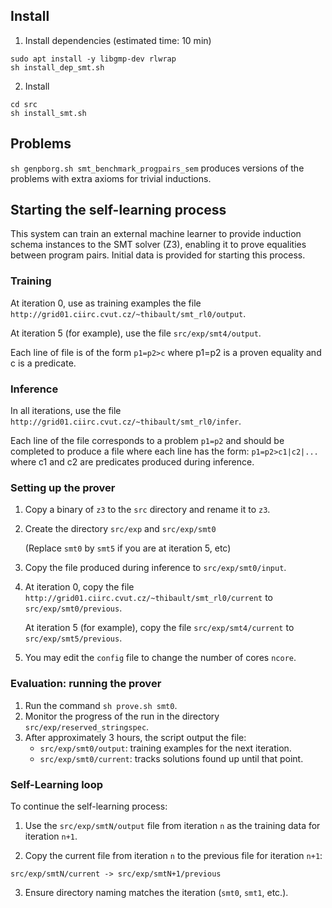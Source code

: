 ## Install

1. Install dependencies (estimated time: 10 min)
``` 
sudo apt install -y libgmp-dev rlwrap
sh install_dep_smt.sh
```

2. Install
```
cd src
sh install_smt.sh
```

## Problems
`sh genpborg.sh smt_benchmark_progpairs_sem` produces versions of the problems with extra axioms for trivial inductions.

## Starting the self-learning process
This system can train an external machine learner to provide induction schema instances to the SMT solver (Z3), enabling it to prove equalities between program pairs. Initial data is provided for starting this process.

### Training 
At iteration 0, use as training examples the file 
`http://grid01.ciirc.cvut.cz/~thibault/smt_rl0/output`.

At iteration 5 (for example), use the file `src/exp/smt4/output`.

Each line of file is of the form `p1=p2>c`
where p1=p2 is a proven equality and c is a predicate.

### Inference
In all iterations, use the file
`http://grid01.ciirc.cvut.cz/~thibault/smt_rl0/infer`.

Each line of the file corresponds to a problem `p1=p2` and 
should be completed to produce a file where each line has the form:
`p1=p2>c1|c2|...`
where c1 and c2 are predicates produced during inference.

### Setting up the prover
1. Copy a binary of `z3` to the `src` directory and rename it to `z3`.

2. Create the directory `src/exp` and `src/exp/smt0`

   (Replace `smt0` by `smt5` if you are at iteration 5, etc) 

3. Copy the file produced during inference to `src/exp/smt0/input`.

4. At iteration 0, copy the file `http://grid01.ciirc.cvut.cz/~thibault/smt_rl0/current` to `src/exp/smt0/previous`.

   At iteration 5 (for example), copy the file `src/exp/smt4/current` to `src/exp/smt5/previous`.

5. You may edit the `config` file to change the number of cores `ncore`.

### Evaluation: running the prover
1. Run the command `sh prove.sh smt0`.
2. Monitor the progress of the run in the directory 
   `src/exp/reserved_stringspec`.
3. After approximately 3 hours, the script output the file:
   - `src/exp/smt0/output`: training examples for the next iteration.
   - `src/exp/smt0/current`: tracks solutions found up until that point.

### Self-Learning loop
To continue the self-learning process:

1. Use the `src/exp/smtN/output` file from iteration `n` as the training data for iteration `n+1`.

2. Copy the current file from iteration `n` to the previous file for iteration `n+1`:

```
src/exp/smtN/current -> src/exp/smtN+1/previous
```

3. Ensure directory naming matches the iteration (`smt0`, `smt1`, etc.).


